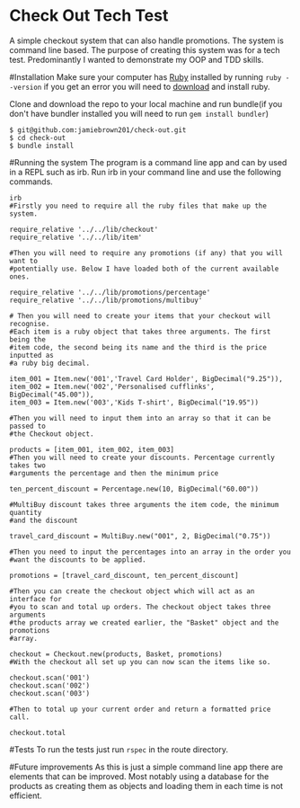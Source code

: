 # Check Out Tech Test
A simple checkout system that can also handle promotions. The system is command line based. The purpose of creating this system was for a tech test. Predominantly I wanted to demonstrate my OOP and TDD skills.

#Installation
Make sure your computer has [Ruby](https://www.ruby-lang.org/en/) installed by running `ruby --version` if you get an error you will need to [download](https://www.ruby-lang.org/en/downloads/) and install ruby.

Clone and download the repo to your local machine and run bundle(if you don't have bundler installed you will need to run `gem install bundler`)

```
$ git@github.com:jamiebrown201/check-out.git
$ cd check-out
$ bundle install
```
#Running the system
The program is a command line app and can by used in a REPL such as irb. Run irb in your command line and use the following commands.
```
irb
#Firstly you need to require all the ruby files that make up the system.

require_relative '../../lib/checkout'
require_relative '../../lib/item'

#Then you will need to require any promotions (if any) that you will want to
#potentially use. Below I have loaded both of the current available ones.

require_relative '../../lib/promotions/percentage'
require_relative '../../lib/promotions/multibuy'

# Then you will need to create your items that your checkout will recognise.
#Each item is a ruby object that takes three arguments. The first being the
#item code, the second being its name and the third is the price inputted as
#a ruby big decimal.

item_001 = Item.new('001','Travel Card Holder', BigDecimal("9.25")),
item_002 = Item.new('002','Personalised cufflinks', BigDecimal("45.00")),
item_003 = Item.new('003','Kids T-shirt', BigDecimal("19.95"))

#Then you will need to input them into an array so that it can be passed to
#the Checkout object.

products = [item_001, item_002, item_003]
#Then you will need to create your discounts. Percentage currently takes two
#arguments the percentage and then the minimum price

ten_percent_discount = Percentage.new(10, BigDecimal("60.00"))

#MultiBuy discount takes three arguments the item code, the minimum quantity
#and the discount

travel_card_discount = MultiBuy.new("001", 2, BigDecimal("0.75"))

#Then you need to input the percentages into an array in the order you
#want the discounts to be applied.

promotions = [travel_card_discount, ten_percent_discount]

#Then you can create the checkout object which will act as an interface for
#you to scan and total up orders. The checkout object takes three arguments
#the products array we created earlier, the "Basket" object and the promotions
#array.

checkout = Checkout.new(products, Basket, promotions)
#With the checkout all set up you can now scan the items like so.

checkout.scan('001')
checkout.scan('002')
checkout.scan('003')

#Then to total up your current order and return a formatted price call.

checkout.total

```
#Tests
To run the tests just run `rspec` in the route directory.

#Future improvements
As this is just a simple command line app there are elements that can be improved. Most notably using a database for the products as creating them as objects and loading them in each time is not efficient.

